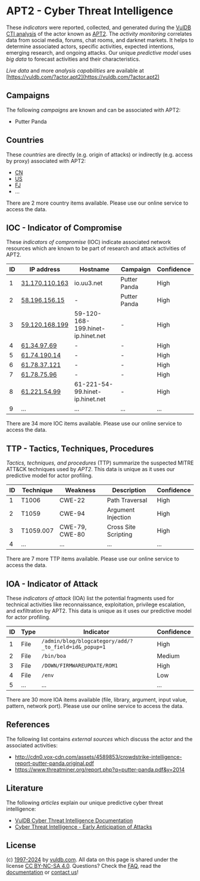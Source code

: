 # APT2 - Cyber Threat Intelligence

These _indicators_ were reported, collected, and generated during the [VulDB CTI analysis](https://vuldb.com/?kb.cti) of the actor known as [APT2](https://vuldb.com/?actor.apt2). The _activity monitoring_ correlates data from social media, forums, chat rooms, and darknet markets. It helps to determine associated actors, specific activities, expected intentions, emerging research, and ongoing attacks. Our unique _predictive model_ uses _big data_ to forecast activities and their characteristics.

_Live data_ and more _analysis capabilities_ are available at [https://vuldb.com/?actor.apt2](https://vuldb.com/?actor.apt2)

## Campaigns

The following _campaigns_ are known and can be associated with APT2:

* Putter Panda

## Countries

These _countries_ are directly (e.g. origin of attacks) or indirectly (e.g. access by proxy) associated with APT2:

* [CN](https://vuldb.com/?country.cn)
* [US](https://vuldb.com/?country.us)
* [FJ](https://vuldb.com/?country.fj)
* ...

There are 2 more country items available. Please use our online service to access the data.

## IOC - Indicator of Compromise

These _indicators of compromise_ (IOC) indicate associated network resources which are known to be part of research and attack activities of APT2.

ID | IP address | Hostname | Campaign | Confidence
-- | ---------- | -------- | -------- | ----------
1 | [31.170.110.163](https://vuldb.com/?ip.31.170.110.163) | io.uu3.net | Putter Panda | High
2 | [58.196.156.15](https://vuldb.com/?ip.58.196.156.15) | - | Putter Panda | High
3 | [59.120.168.199](https://vuldb.com/?ip.59.120.168.199) | 59-120-168-199.hinet-ip.hinet.net | - | High
4 | [61.34.97.69](https://vuldb.com/?ip.61.34.97.69) | - | - | High
5 | [61.74.190.14](https://vuldb.com/?ip.61.74.190.14) | - | - | High
6 | [61.78.37.121](https://vuldb.com/?ip.61.78.37.121) | - | - | High
7 | [61.78.75.96](https://vuldb.com/?ip.61.78.75.96) | - | - | High
8 | [61.221.54.99](https://vuldb.com/?ip.61.221.54.99) | 61-221-54-99.hinet-ip.hinet.net | - | High
9 | ... | ... | ... | ...

There are 34 more IOC items available. Please use our online service to access the data.

## TTP - Tactics, Techniques, Procedures

_Tactics, techniques, and procedures_ (TTP) summarize the suspected MITRE ATT&CK techniques used by _APT2_. This data is unique as it uses our predictive model for actor profiling.

ID | Technique | Weakness | Description | Confidence
-- | --------- | -------- | ----------- | ----------
1 | T1006 | CWE-22 | Path Traversal | High
2 | T1059 | CWE-94 | Argument Injection | High
3 | T1059.007 | CWE-79, CWE-80 | Cross Site Scripting | High
4 | ... | ... | ... | ...

There are 7 more TTP items available. Please use our online service to access the data.

## IOA - Indicator of Attack

These _indicators of attack_ (IOA) list the potential fragments used for technical activities like reconnaissance, exploitation, privilege escalation, and exfiltration by APT2. This data is unique as it uses our predictive model for actor profiling.

ID | Type | Indicator | Confidence
-- | ---- | --------- | ----------
1 | File | `/admin/blog/blogcategory/add/?_to_field=id&_popup=1` | High
2 | File | `/bin/boa` | Medium
3 | File | `/DOWN/FIRMWAREUPDATE/ROM1` | High
4 | File | `/env` | Low
5 | ... | ... | ...

There are 30 more IOA items available (file, library, argument, input value, pattern, network port). Please use our online service to access the data.

## References

The following list contains _external sources_ which discuss the actor and the associated activities:

* http://cdn0.vox-cdn.com/assets/4589853/crowdstrike-intelligence-report-putter-panda.original.pdf
* https://www.threatminer.org/report.php?q=putter-panda.pdf&y=2014

## Literature

The following _articles_ explain our unique predictive cyber threat intelligence:

* [VulDB Cyber Threat Intelligence Documentation](https://vuldb.com/?kb.cti)
* [Cyber Threat Intelligence - Early Anticipation of Attacks](https://www.scip.ch/en/?labs.20201022)

## License

(c) [1997-2024](https://vuldb.com/?kb.changelog) by [vuldb.com](https://vuldb.com/?kb.about). All data on this page is shared under the license [CC BY-NC-SA 4.0](https://creativecommons.org/licenses/by-nc-sa/4.0/). Questions? Check the [FAQ](https://vuldb.com/?kb.faq), read the [documentation](https://vuldb.com/?kb) or [contact us](https://vuldb.com/?contact)!
